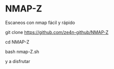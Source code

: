 # NMAP-Z
Escaneos con nmap fácil y rápido 




git clone https://github.com/ze4n-github/NMAP-Z

cd NMAP-Z 

bash nmap-Z.sh



y a disfrutar 
